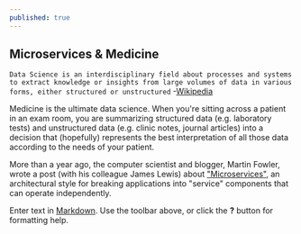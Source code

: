 ```yaml
---
published: true
---
```



## Microservices & Medicine
`Data Science is an interdisciplinary field about processes and systems to extract knowledge or insights from large volumes of data in various forms, either structured or unstructured` 
-[Wikipedia](https://en.wikipedia.org/wiki/Data_science)

Medicine is the ultimate data science. When you're sitting across a patient in an exam room, you are summarizing structured data (e.g. laboratory tests) and unstructured data (e.g. clinic notes, journal articles) into a decision that (hopefully) represents the best interpretation of all those data according to the needs of your patient. 

More than a year ago, the computer scientist and blogger, Martin Fowler, wrote a post (with his colleague James Lewis) about ["Microservices"](http://martinfowler.com/articles/microservices.html), an architectural style for breaking applications into "service" components that can operate independently.

Enter text in [Markdown](http://daringfireball.net/projects/markdown/). Use the toolbar above, or click the **?** button for formatting help.
